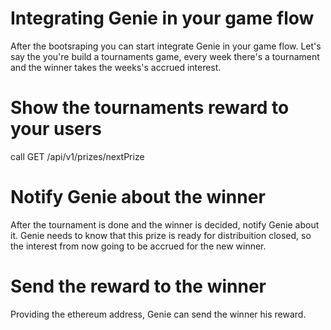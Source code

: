 # Integrating Genie in your game flow

After the bootsraping you can start integrate Genie in your game flow.
Let's say the you're build a tournaments game, every week there's a tournament and the winner takes the weeks's accrued interest. 

# Show the tournaments reward to your users
call GET /api/v1/prizes/nextPrize

# Notify Genie about the winner
After the tournament is done and the winner is decided, notify Genie about it. Genie needs to know that this prize is ready for distribuition closed, so the interest from now going to be accrued for the new winner.


# Send the reward to the winner
Providing the ethereum address, Genie can send the winner his reward.